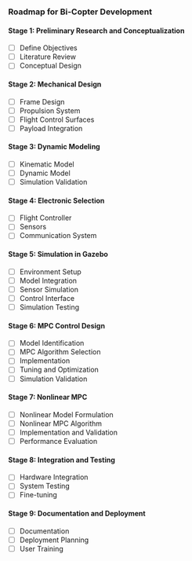 ### Roadmap for Bi-Copter Development

#### Stage 1: Preliminary Research and Conceptualization
- [ ] Define Objectives
- [ ] Literature Review
- [ ] Conceptual Design

#### Stage 2: Mechanical Design
- [ ] Frame Design
- [ ] Propulsion System
- [ ] Flight Control Surfaces
- [ ] Payload Integration

#### Stage 3: Dynamic Modeling
- [ ] Kinematic Model
- [ ] Dynamic Model
- [ ] Simulation Validation

#### Stage 4: Electronic Selection
- [ ] Flight Controller
- [ ] Sensors
- [ ] Communication System

#### Stage 5: Simulation in Gazebo
- [ ] Environment Setup
- [ ] Model Integration
- [ ] Sensor Simulation
- [ ] Control Interface
- [ ] Simulation Testing

#### Stage 6: MPC Control Design
- [ ] Model Identification
- [ ] MPC Algorithm Selection
- [ ] Implementation
- [ ] Tuning and Optimization
- [ ] Simulation Validation

#### Stage 7: Nonlinear MPC
- [ ] Nonlinear Model Formulation
- [ ] Nonlinear MPC Algorithm
- [ ] Implementation and Validation
- [ ] Performance Evaluation

#### Stage 8: Integration and Testing
- [ ] Hardware Integration
- [ ] System Testing
- [ ] Fine-tuning

#### Stage 9: Documentation and Deployment
- [ ] Documentation
- [ ] Deployment Planning
- [ ] User Training
